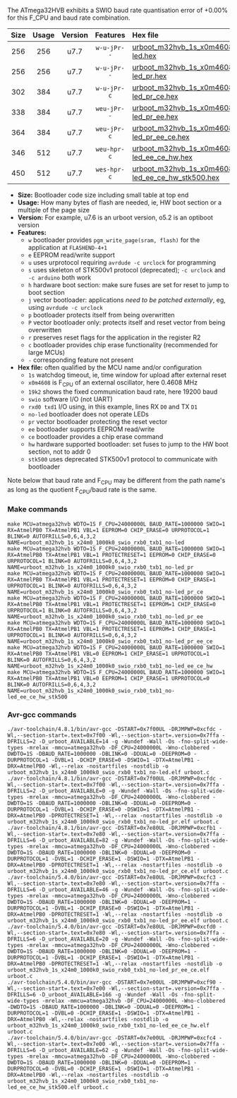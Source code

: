 The ATmega32HVB exhibits a SWIO baud rate quantisation error of +0.00% for this F_CPU and baud rate combination.

|Size|Usage|Version|Features|Hex file|
|:-:|:-:|:-:|:-:|:--|
|256|256|u7.7|`w-u-jPr--`|[urboot_m32hvb_1s_x0m4608_19k2_swio_rxb0_txb1_no-led.hex](https://raw.githubusercontent.com/stefanrueger/urboot.hex/main/mcus/atmega32hvb/watchdog_1_s/external_oscillator_x/%2B0m460800_hz/%2B%2B19k2_baud/swio_rxb0_txb1/no-led/urboot_m32hvb_1s_x0m4608_19k2_swio_rxb0_txb1_no-led.hex)|
|256|256|u7.7|`w-u-jPr--`|[urboot_m32hvb_1s_x0m4608_19k2_swio_rxb0_txb1_no-led_pr.hex](https://raw.githubusercontent.com/stefanrueger/urboot.hex/main/mcus/atmega32hvb/watchdog_1_s/external_oscillator_x/%2B0m460800_hz/%2B%2B19k2_baud/swio_rxb0_txb1/no-led/urboot_m32hvb_1s_x0m4608_19k2_swio_rxb0_txb1_no-led_pr.hex)|
|302|384|u7.7|`w-u-jPr-c`|[urboot_m32hvb_1s_x0m4608_19k2_swio_rxb0_txb1_no-led_pr_ce.hex](https://raw.githubusercontent.com/stefanrueger/urboot.hex/main/mcus/atmega32hvb/watchdog_1_s/external_oscillator_x/%2B0m460800_hz/%2B%2B19k2_baud/swio_rxb0_txb1/no-led/urboot_m32hvb_1s_x0m4608_19k2_swio_rxb0_txb1_no-led_pr_ce.hex)|
|338|384|u7.7|`weu-jPr--`|[urboot_m32hvb_1s_x0m4608_19k2_swio_rxb0_txb1_no-led_pr_ee.hex](https://raw.githubusercontent.com/stefanrueger/urboot.hex/main/mcus/atmega32hvb/watchdog_1_s/external_oscillator_x/%2B0m460800_hz/%2B%2B19k2_baud/swio_rxb0_txb1/no-led/urboot_m32hvb_1s_x0m4608_19k2_swio_rxb0_txb1_no-led_pr_ee.hex)|
|364|384|u7.7|`weu-jPr-c`|[urboot_m32hvb_1s_x0m4608_19k2_swio_rxb0_txb1_no-led_pr_ee_ce.hex](https://raw.githubusercontent.com/stefanrueger/urboot.hex/main/mcus/atmega32hvb/watchdog_1_s/external_oscillator_x/%2B0m460800_hz/%2B%2B19k2_baud/swio_rxb0_txb1/no-led/urboot_m32hvb_1s_x0m4608_19k2_swio_rxb0_txb1_no-led_pr_ee_ce.hex)|
|346|512|u7.7|`weu-hpr-c`|[urboot_m32hvb_1s_x0m4608_19k2_swio_rxb0_txb1_no-led_ee_ce_hw.hex](https://raw.githubusercontent.com/stefanrueger/urboot.hex/main/mcus/atmega32hvb/watchdog_1_s/external_oscillator_x/%2B0m460800_hz/%2B%2B19k2_baud/swio_rxb0_txb1/no-led/urboot_m32hvb_1s_x0m4608_19k2_swio_rxb0_txb1_no-led_ee_ce_hw.hex)|
|450|512|u7.7|`wes-hpr-c`|[urboot_m32hvb_1s_x0m4608_19k2_swio_rxb0_txb1_no-led_ee_ce_hw_stk500.hex](https://raw.githubusercontent.com/stefanrueger/urboot.hex/main/mcus/atmega32hvb/watchdog_1_s/external_oscillator_x/%2B0m460800_hz/%2B%2B19k2_baud/swio_rxb0_txb1/no-led/urboot_m32hvb_1s_x0m4608_19k2_swio_rxb0_txb1_no-led_ee_ce_hw_stk500.hex)|

- **Size:** Bootloader code size including small table at top end
- **Usage:** How many bytes of flash are needed, ie, HW boot section or a multiple of the page size
- **Version:** For example, u7.6 is an urboot version, o5.2 is an optiboot version
- **Features:**
  + `w` bootloader provides `pgm_write_page(sram, flash)` for the application at `FLASHEND-4+1`
  + `e` EEPROM read/write support
  + `u` uses urprotocol requiring `avrdude -c urclock` for programming
  + `s` uses skeleton of STK500v1 protocol (deprecated); `-c urclock` and `-c arduino` both work
  + `h` hardware boot section: make sure fuses are set for reset to jump to boot section
  + `j` vector bootloader: applications *need to be patched externally*, eg, using `avrdude -c urclock`
  + `p` bootloader protects itself from being overwritten
  + `P` vector bootloader only: protects itself and reset vector from being overwritten
  + `r` preserves reset flags for the application in the register R2
  + `c` bootloader provides chip erase functionality (recommended for large MCUs)
  + `-` corresponding feature not present
- **Hex file:** often qualified by the MCU name and/or configuration
  + `1s` watchdog timeout, ie, time window for upload after external reset
  + `x0m4608` is F<sub>CPU</sub> of an external oscillator, here 0.4608 MHz
  + `19k2` shows the fixed communication baud rate, here 19200 baud
  + `swio` software I/O (not UART)
  + `rxd0 txd1` I/O using, in this example, lines RX `D0` and TX `D1`
  + `no-led` bootloader does not operate LEDs
  + `pr` vector bootloader protecting the reset vector
  + `ee` bootloader supports EEPROM read/write
  + `ce` bootloader provides a chip erase command
  + `hw` hardware supported bootloader: set fuses to jump to the HW boot section, not to addr 0
  + `stk500` uses deprecated STK500v1 protocol to communicate with bootloader


Note below that baud rate and F<sub>CPU</sub> may be different from the path name's as long as the quotient F<sub>CPU</sub>/baud rate is the same.

### Make commands
```
make MCU=atmega32hvb WDTO=1S F_CPU=24000000L BAUD_RATE=1000000 SWIO=1 RX=AtmelPB0 TX=AtmelPB1 VBL=1 EEPROM=0 CHIP_ERASE=0 URPROTOCOL=1 BLINK=0 AUTOFRILLS=0,6,4,3,2 NAME=urboot_m32hvb_1s_x24m0_1000k0_swio_rxb0_txb1_no-led
make MCU=atmega32hvb WDTO=1S F_CPU=24000000L BAUD_RATE=1000000 SWIO=1 RX=AtmelPB0 TX=AtmelPB1 VBL=1 PROTECTRESET=1 EEPROM=0 CHIP_ERASE=0 URPROTOCOL=1 BLINK=0 AUTOFRILLS=0,6,4,3,2 NAME=urboot_m32hvb_1s_x24m0_1000k0_swio_rxb0_txb1_no-led_pr
make MCU=atmega32hvb WDTO=1S F_CPU=24000000L BAUD_RATE=1000000 SWIO=1 RX=AtmelPB0 TX=AtmelPB1 VBL=1 PROTECTRESET=1 EEPROM=0 CHIP_ERASE=1 URPROTOCOL=1 BLINK=0 AUTOFRILLS=0,6,4,3,2 NAME=urboot_m32hvb_1s_x24m0_1000k0_swio_rxb0_txb1_no-led_pr_ce
make MCU=atmega32hvb WDTO=1S F_CPU=24000000L BAUD_RATE=1000000 SWIO=1 RX=AtmelPB0 TX=AtmelPB1 VBL=1 PROTECTRESET=1 EEPROM=1 CHIP_ERASE=0 URPROTOCOL=1 BLINK=0 AUTOFRILLS=0,6,4,3,2 NAME=urboot_m32hvb_1s_x24m0_1000k0_swio_rxb0_txb1_no-led_pr_ee
make MCU=atmega32hvb WDTO=1S F_CPU=24000000L BAUD_RATE=1000000 SWIO=1 RX=AtmelPB0 TX=AtmelPB1 VBL=1 PROTECTRESET=1 EEPROM=1 CHIP_ERASE=1 URPROTOCOL=1 BLINK=0 AUTOFRILLS=0,6,4,3,2 NAME=urboot_m32hvb_1s_x24m0_1000k0_swio_rxb0_txb1_no-led_pr_ee_ce
make MCU=atmega32hvb WDTO=1S F_CPU=24000000L BAUD_RATE=1000000 SWIO=1 RX=AtmelPB0 TX=AtmelPB1 VBL=0 EEPROM=1 CHIP_ERASE=1 URPROTOCOL=1 BLINK=0 AUTOFRILLS=0,6,4,3,2 NAME=urboot_m32hvb_1s_x24m0_1000k0_swio_rxb0_txb1_no-led_ee_ce_hw
make MCU=atmega32hvb WDTO=1S F_CPU=24000000L BAUD_RATE=1000000 SWIO=1 RX=AtmelPB0 TX=AtmelPB1 VBL=0 EEPROM=1 CHIP_ERASE=1 URPROTOCOL=0 BLINK=0 AUTOFRILLS=0,6,4,3,2 NAME=urboot_m32hvb_1s_x24m0_1000k0_swio_rxb0_txb1_no-led_ee_ce_hw_stk500
```

### Avr-gcc commands
```
./avr-toolchain/4.8.1/bin/avr-gcc -DSTART=0x7f00UL -DRJMPWP=0xcfdc -Wl,--section-start=.text=0x7f00 -Wl,--section-start=.version=0x7ffa -DFRILLS=2 -D_urboot_AVAILABLE=14 -g -Wundef -Wall -Os -fno-split-wide-types -mrelax -mmcu=atmega32hvb -DF_CPU=24000000L -Wno-clobbered -DWDTO=1S -DBAUD_RATE=1000000 -DBLINK=0 -DDUAL=0 -DEEPROM=0 -DURPROTOCOL=1 -DVBL=1 -DCHIP_ERASE=0 -DSWIO=1 -DTX=AtmelPB1 -DRX=AtmelPB0 -Wl,--relax -nostartfiles -nostdlib -o urboot_m32hvb_1s_x24m0_1000k0_swio_rxb0_txb1_no-led.elf urboot.c
./avr-toolchain/4.8.1/bin/avr-gcc -DSTART=0x7f00UL -DRJMPWP=0xcfdc -Wl,--section-start=.text=0x7f00 -Wl,--section-start=.version=0x7ffa -DFRILLS=2 -D_urboot_AVAILABLE=0 -g -Wundef -Wall -Os -fno-split-wide-types -mrelax -mmcu=atmega32hvb -DF_CPU=24000000L -Wno-clobbered -DWDTO=1S -DBAUD_RATE=1000000 -DBLINK=0 -DDUAL=0 -DEEPROM=0 -DURPROTOCOL=1 -DVBL=1 -DCHIP_ERASE=0 -DSWIO=1 -DTX=AtmelPB1 -DRX=AtmelPB0 -DPROTECTRESET=1 -Wl,--relax -nostartfiles -nostdlib -o urboot_m32hvb_1s_x24m0_1000k0_swio_rxb0_txb1_no-led_pr.elf urboot.c
./avr-toolchain/4.8.1/bin/avr-gcc -DSTART=0x7e80UL -DRJMPWP=0xcfb1 -Wl,--section-start=.text=0x7e80 -Wl,--section-start=.version=0x7ffa -DFRILLS=6 -D_urboot_AVAILABLE=82 -g -Wundef -Wall -Os -fno-split-wide-types -mrelax -mmcu=atmega32hvb -DF_CPU=24000000L -Wno-clobbered -DWDTO=1S -DBAUD_RATE=1000000 -DBLINK=0 -DDUAL=0 -DEEPROM=0 -DURPROTOCOL=1 -DVBL=1 -DCHIP_ERASE=1 -DSWIO=1 -DTX=AtmelPB1 -DRX=AtmelPB0 -DPROTECTRESET=1 -Wl,--relax -nostartfiles -nostdlib -o urboot_m32hvb_1s_x24m0_1000k0_swio_rxb0_txb1_no-led_pr_ce.elf urboot.c
./avr-toolchain/5.4.0/bin/avr-gcc -DSTART=0x7e80UL -DRJMPWP=0xcfc3 -Wl,--section-start=.text=0x7e80 -Wl,--section-start=.version=0x7ffa -DFRILLS=6 -D_urboot_AVAILABLE=46 -g -Wundef -Wall -Os -fno-split-wide-types -mrelax -mmcu=atmega32hvb -DF_CPU=24000000L -Wno-clobbered -DWDTO=1S -DBAUD_RATE=1000000 -DBLINK=0 -DDUAL=0 -DEEPROM=1 -DURPROTOCOL=1 -DVBL=1 -DCHIP_ERASE=0 -DSWIO=1 -DTX=AtmelPB1 -DRX=AtmelPB0 -DPROTECTRESET=1 -Wl,--relax -nostartfiles -nostdlib -o urboot_m32hvb_1s_x24m0_1000k0_swio_rxb0_txb1_no-led_pr_ee.elf urboot.c
./avr-toolchain/5.4.0/bin/avr-gcc -DSTART=0x7e80UL -DRJMPWP=0xcfd0 -Wl,--section-start=.text=0x7e80 -Wl,--section-start=.version=0x7ffa -DFRILLS=6 -D_urboot_AVAILABLE=20 -g -Wundef -Wall -Os -fno-split-wide-types -mrelax -mmcu=atmega32hvb -DF_CPU=24000000L -Wno-clobbered -DWDTO=1S -DBAUD_RATE=1000000 -DBLINK=0 -DDUAL=0 -DEEPROM=1 -DURPROTOCOL=1 -DVBL=1 -DCHIP_ERASE=1 -DSWIO=1 -DTX=AtmelPB1 -DRX=AtmelPB0 -DPROTECTRESET=1 -Wl,--relax -nostartfiles -nostdlib -o urboot_m32hvb_1s_x24m0_1000k0_swio_rxb0_txb1_no-led_pr_ee_ce.elf urboot.c
./avr-toolchain/5.4.0/bin/avr-gcc -DSTART=0x7e00UL -DRJMPWP=0xcf90 -Wl,--section-start=.text=0x7e00 -Wl,--section-start=.version=0x7ffa -DFRILLS=6 -D_urboot_AVAILABLE=166 -g -Wundef -Wall -Os -fno-split-wide-types -mrelax -mmcu=atmega32hvb -DF_CPU=24000000L -Wno-clobbered -DWDTO=1S -DBAUD_RATE=1000000 -DBLINK=0 -DDUAL=0 -DEEPROM=1 -DURPROTOCOL=1 -DVBL=0 -DCHIP_ERASE=1 -DSWIO=1 -DTX=AtmelPB1 -DRX=AtmelPB0 -Wl,--relax -nostartfiles -nostdlib -o urboot_m32hvb_1s_x24m0_1000k0_swio_rxb0_txb1_no-led_ee_ce_hw.elf urboot.c
./avr-toolchain/5.4.0/bin/avr-gcc -DSTART=0x7e00UL -DRJMPWP=0xcfc4 -Wl,--section-start=.text=0x7e00 -Wl,--section-start=.version=0x7ffa -DFRILLS=6 -D_urboot_AVAILABLE=62 -g -Wundef -Wall -Os -fno-split-wide-types -mrelax -mmcu=atmega32hvb -DF_CPU=24000000L -Wno-clobbered -DWDTO=1S -DBAUD_RATE=1000000 -DBLINK=0 -DDUAL=0 -DEEPROM=1 -DURPROTOCOL=0 -DVBL=0 -DCHIP_ERASE=1 -DSWIO=1 -DTX=AtmelPB1 -DRX=AtmelPB0 -Wl,--relax -nostartfiles -nostdlib -o urboot_m32hvb_1s_x24m0_1000k0_swio_rxb0_txb1_no-led_ee_ce_hw_stk500.elf urboot.c
```

